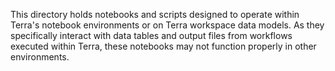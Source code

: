 This directory holds notebooks and scripts designed to operate within Terra's notebook environments or on Terra workspace data models.  As they specifically interact with data tables and output files from workflows executed within Terra, these notebooks may not function properly in other environments.

